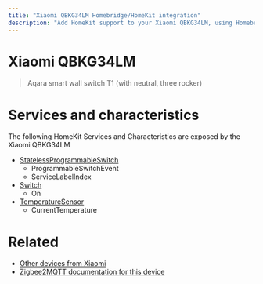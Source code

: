 ```yaml
---
title: "Xiaomi QBKG34LM Homebridge/HomeKit integration"
description: "Add HomeKit support to your Xiaomi QBKG34LM, using Homebridge, Zigbee2MQTT and homebridge-z2m."
---
```

<!---
This file has been GENERATED using src/docgen/docgen.ts
DO NOT EDIT THIS FILE MANUALLY!
-->
# Xiaomi QBKG34LM
> Aqara smart wall switch T1 (with neutral, three rocker)


# Services and characteristics
The following HomeKit Services and Characteristics are exposed by
the Xiaomi QBKG34LM

* [StatelessProgrammableSwitch](../../action.md)
  * ProgrammableSwitchEvent
  * ServiceLabelIndex
* [Switch](../../switch.md)
  * On
* [TemperatureSensor](../../sensors.md)
  * CurrentTemperature


# Related
* [Other devices from Xiaomi](../index.md#xiaomi)
* [Zigbee2MQTT documentation for this device](https://www.zigbee2mqtt.io/devices/QBKG34LM.html)